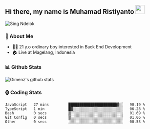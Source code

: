 
## Hi there, my name is Muhamad Ristiyanto <img src="https://github.com/TheDudeThatCode/TheDudeThatCode/blob/master/Assets/Hi.gif" width="29px">
 ![Sing Ndelok](https://komarev.com/ghpvc/?username=Gimenz&color=green)

### 👤 About Me
* 🤷‍♂️ 21 y.o ordinary boy interested in Back End Development
* 🏠 Live at Magelang, Indonesia 

### 📊 Github Stats
  <img alt="Gimenz's github stats" src="https://github-readme-stats.vercel.app/api?username=Gimenz&count_private=true&hide=issues&show_icons=true&include_all_commits=true&line_height=24&border_radius=0"/>

### ⌚ Coding Stats
<!--START_SECTION:waka-->

```text
JavaScript   27 mins         ██████████████████████▓░░   90.19 %
TypeScript   1 min           █▓░░░░░░░░░░░░░░░░░░░░░░░   06.28 %
Bash         0 secs          ▒░░░░░░░░░░░░░░░░░░░░░░░░   01.69 %
Git Config   0 secs          ▒░░░░░░░░░░░░░░░░░░░░░░░░   01.06 %
Other        0 secs          ░░░░░░░░░░░░░░░░░░░░░░░░░   00.53 %
```

<!--END_SECTION:waka-->
